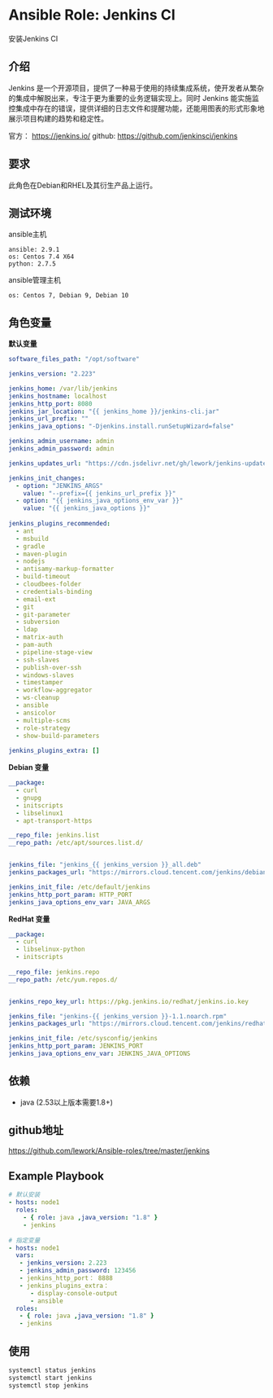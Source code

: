 # Ansible Role: Jenkins CI

安装Jenkins CI

## 介绍
Jenkins 是一个开源项目，提供了一种易于使用的持续集成系统，使开发者从繁杂的集成中解脱出来，专注于更为重要的业务逻辑实现上。同时 Jenkins 能实施监控集成中存在的错误，提供详细的日志文件和提醒功能，还能用图表的形式形象地展示项目构建的趋势和稳定性。

官方： https://jenkins.io/
github: https://github.com/jenkinsci/jenkins

## 要求

此角色在Debian和RHEL及其衍生产品上运行。

## 测试环境

ansible主机

    ansible: 2.9.1
    os: Centos 7.4 X64
    python: 2.7.5

ansible管理主机

    os: Centos 7, Debian 9, Debian 10

## 角色变量

**默认变量**

```yaml
software_files_path: "/opt/software"

jenkins_version: "2.223"

jenkins_home: /var/lib/jenkins
jenkins_hostname: localhost
jenkins_http_port: 8080
jenkins_jar_location: "{{ jenkins_home }}/jenkins-cli.jar"
jenkins_url_prefix: ""
jenkins_java_options: "-Djenkins.install.runSetupWizard=false"

jenkins_admin_username: admin
jenkins_admin_password: admin

jenkins_updates_url: "https://cdn.jsdelivr.net/gh/lework/jenkins-update-center/updates/tencent/update-center.json"

jenkins_init_changes:
  - option: "JENKINS_ARGS"
    value: "--prefix={{ jenkins_url_prefix }}"
  - option: "{{ jenkins_java_options_env_var }}"
    value: "{{ jenkins_java_options }}"
  
jenkins_plugins_recommended:    
  - ant
  - msbuild
  - gradle
  - maven-plugin
  - nodejs
  - antisamy-markup-formatter
  - build-timeout
  - cloudbees-folder
  - credentials-binding
  - email-ext
  - git
  - git-parameter
  - subversion
  - ldap
  - matrix-auth
  - pam-auth
  - pipeline-stage-view
  - ssh-slaves
  - publish-over-ssh
  - windows-slaves
  - timestamper
  - workflow-aggregator
  - ws-cleanup
  - ansible
  - ansicolor
  - multiple-scms
  - role-strategy
  - show-build-parameters
  
jenkins_plugins_extra: []
```

**Debian 变量**
```yaml
__package:
  - curl
  - gnupg
  - initscripts
  - libselinux1
  - apt-transport-https

__repo_file: jenkins.list
__repo_path: /etc/apt/sources.list.d/


jenkins_file: "jenkins_{{ jenkins_version }}_all.deb"
jenkins_packages_url: "https://mirrors.cloud.tencent.com/jenkins/debian/{{ jenkins_file }}"

jenkins_init_file: /etc/default/jenkins
jenkins_http_port_param: HTTP_PORT
jenkins_java_options_env_var: JAVA_ARGS
```

**RedHat 变量**
```yaml
__package:
  - curl
  - libselinux-python
  - initscripts
  
__repo_file: jenkins.repo
__repo_path: /etc/yum.repos.d/


jenkins_repo_key_url: https://pkg.jenkins.io/redhat/jenkins.io.key

jenkins_file: "jenkins-{{ jenkins_version }}-1.1.noarch.rpm"
jenkins_packages_url: "https://mirrors.cloud.tencent.com/jenkins/redhat/{{ jenkins_file }}"

jenkins_init_file: /etc/sysconfig/jenkins
jenkins_http_port_param: JENKINS_PORT
jenkins_java_options_env_var: JENKINS_JAVA_OPTIONS
```

## 依赖

- java (2.53以上版本需要1.8+)

## github地址

https://github.com/lework/Ansible-roles/tree/master/jenkins

## Example Playbook

```yaml
# 默认安装
- hosts: node1
  roles:
    - { role: java ,java_version: "1.8" }
    - jenkins
	
# 指定变量
- hosts: node1
  vars:
   - jenkins_version: 2.223
   - jenkins_admin_password: 123456
   - jenkins_http_port： 8888
   - jenkins_plugins_extra：
      - display-console-output
      - ansible
  roles:
   - { role: java ,java_version: "1.8" }
   - jenkins
```

## 使用

```bash
systemctl status jenkins
systemctl start jenkins
systemctl stop jenkins
```
